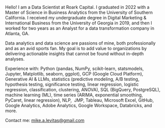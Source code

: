 Hello! I am a Data Scientist at Roark Capital. I graduated in 2022 with a Master of Science in Business Analytics from the University of Southern California. I received my undergraduate degree in Digital Marketing & International Business from the University of Georgia in 2019, and then I worked for two years as an Analyst for a data transformation company in Atlanta, GA. 

Data analytics and data science are passions of mine, both professionally and as an avid sports fan. My goal is to add value to organizations by delivering actionable insights that cannot be found without in-depth analyses.

Experience with: Python (pandas, NumPy, scikit-learn, statsmodels, Jupyter, Matplotlib, seaborn, ggplot), GCP (Google Cloud Platform), Generative AI & LLMs, statistics (predictive modeling, A/B testing, hypothesis testing, significance testing, linear regression, logistic regression, classification, clustering, ANOVA), SQL (BigQuery, PostgreSQL), machine learning (ML), time series (ARIMA, exponential smoothing, PyCaret, linear regression), NLP,  JMP, Tableau, Microsoft Excel, GitHub, Google Analytics, Adobe Analytics, Google Workspace, Databricks, and more.

Contact me: mike.a.levitas@gmail.com

<!---
mikelevitas/mikelevitas is a ✨ special ✨ repository because its `README.md` (this file) appears on your GitHub profile.
You can click the Preview link to take a look at your changes.
--->

